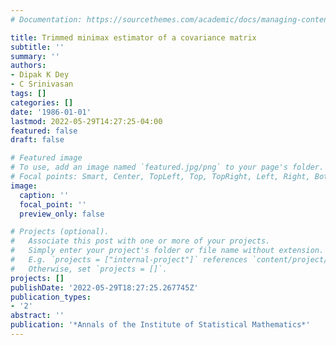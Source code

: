 ```yaml
---
# Documentation: https://sourcethemes.com/academic/docs/managing-content/

title: Trimmed minimax estimator of a covariance matrix
subtitle: ''
summary: ''
authors:
- Dipak K Dey
- C Srinivasan
tags: []
categories: []
date: '1986-01-01'
lastmod: 2022-05-29T14:27:25-04:00
featured: false
draft: false

# Featured image
# To use, add an image named `featured.jpg/png` to your page's folder.
# Focal points: Smart, Center, TopLeft, Top, TopRight, Left, Right, BottomLeft, Bottom, BottomRight.
image:
  caption: ''
  focal_point: ''
  preview_only: false

# Projects (optional).
#   Associate this post with one or more of your projects.
#   Simply enter your project's folder or file name without extension.
#   E.g. `projects = ["internal-project"]` references `content/project/deep-learning/index.md`.
#   Otherwise, set `projects = []`.
projects: []
publishDate: '2022-05-29T18:27:25.267745Z'
publication_types:
- '2'
abstract: ''
publication: '*Annals of the Institute of Statistical Mathematics*'
---
```


